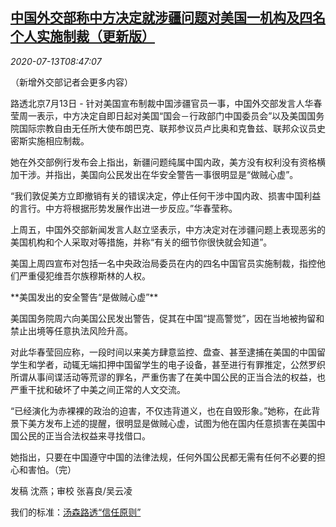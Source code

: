 <!--1594630548000-->
[中国外交部称中方决定就涉疆问题对美国一机构及四名个人实施制裁（更新版）](https://cn.reuters.com/article/china-us-mofa-dip-xinjiang-sanctions-071-idCNKCS24E0R3)
------

<div><i>2020-07-13T08:47:07</i></div><div class="StandardArticleBody_body"><p>（新增外交部记者会更多内容） </p><p>路透北京7月13日 - 针对美国宣布制裁中国涉疆官员一事，中国外交部发言人华春莹周一表示，中方决定自即日起对美国“国会－行政部门中国委员会”以及美国国务院国际宗教自由无任所大使布朗巴克、联邦参议员卢比奥和克鲁兹、联邦众议员史密斯实施相应制裁。 </p><p>她在外交部例行发布会上指出，新疆问题纯属中国内政，美方没有权利没有资格横加干涉。并指出，美国向公民发出在华安全警告一事很明显是“做贼心虚”。 </p><p>“我们敦促美方立即撤销有关的错误决定，停止任何干涉中国内政、损害中国利益的言行。中方将根据形势发展作出进一步反应。”华春莹称。 </p><p>上周五，中国外交部新闻发言人赵立坚表示，中方决定对在涉疆问题上表现恶劣的美国机构和个人采取对等措施，并称“有关的细节你很快就会知道”。 </p><p>美国上周四宣布对包括一名中央政治局委员在内的四名中国官员实施制裁，指控他们严重侵犯维吾尔族穆斯林的人权。 </p><p>**美国发出的安全警告“是做贼心虚”**     </p><p>美国国务院周六向美国公民发出警告，促其在中国“提高警觉”，因在当地被拘留和禁止出境等任意执法风险升高。 </p><p>对此华春莹回应称，一段时间以来美方肆意监控、盘查、甚至逮捕在美国的中国留学生和学者，动辄无端扣押中国留学生的电子设备，甚至进行有罪推定，公然罗织所谓从事间谍活动等荒谬的罪名，严重伤害了在美中国公民的正当合法的权益，也严重干扰和破坏了中美之间正常的人文交流。 </p><p>“已经演化为赤裸裸的政治的迫害，不仅违背道义，也在自毁形象。”她称，在此背景下美方发布上述的提醒，很明显是做贼心虚，试图为他在国内任意损害在美国中国公民的正当合法权益来寻找借口。 </p><p>她指出，只要在中国遵守中国的法律法规，任何外国公民都无需有任何不必要的担心和害怕。（完） </p><div class="Attribution_container"><div class="Attribution_attribution"><p class="Attribution_content">发稿 沈燕；审校 张喜良/吴云凌</p></div></div><div class="StandardArticleBody_trustBadgeContainer"><span class="StandardArticleBody_trustBadgeTitle">我们的标准：</span><span class="trustBadgeUrl"><a href="https://www.thomsonreuters.cn/content/dam/openweb/documents/pdf/china/brochures/about-us-1.pdf">汤森路透“信任原则”</a></span></div></div>
